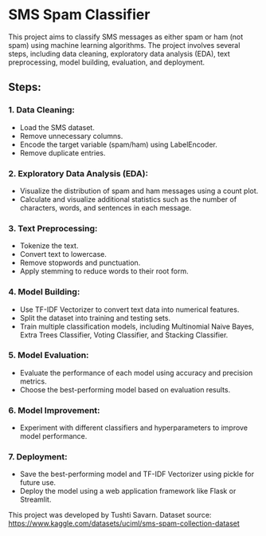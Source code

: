 # SMS Spam Classifier

This project aims to classify SMS messages as either spam or ham (not spam) using machine learning algorithms. The project involves several steps, including data cleaning, exploratory data analysis (EDA), text preprocessing, model building, evaluation, and deployment.

## Steps:

### 1. Data Cleaning:
- Load the SMS dataset.
- Remove unnecessary columns.
- Encode the target variable (spam/ham) using LabelEncoder.
- Remove duplicate entries.

### 2. Exploratory Data Analysis (EDA):
- Visualize the distribution of spam and ham messages using a count plot.
- Calculate and visualize additional statistics such as the number of characters, words, and sentences in each message.

### 3. Text Preprocessing:
- Tokenize the text.
- Convert text to lowercase.
- Remove stopwords and punctuation.
- Apply stemming to reduce words to their root form.

### 4. Model Building:
- Use TF-IDF Vectorizer to convert text data into numerical features.
- Split the dataset into training and testing sets.
- Train multiple classification models, including Multinomial Naive Bayes, Extra Trees Classifier, Voting Classifier, and Stacking Classifier.

### 5. Model Evaluation:
- Evaluate the performance of each model using accuracy and precision metrics.
- Choose the best-performing model based on evaluation results.

### 6. Model Improvement:
- Experiment with different classifiers and hyperparameters to improve model performance.

### 7. Deployment:
- Save the best-performing model and TF-IDF Vectorizer using pickle for future use.
- Deploy the model using a web application framework like Flask or Streamlit.

This project was developed by Tushti Savarn.
Dataset source: https://www.kaggle.com/datasets/uciml/sms-spam-collection-dataset
